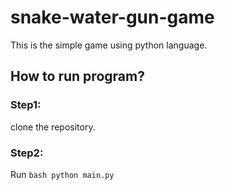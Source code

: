 # snake-water-gun-game 
This is the simple game using python language.

## How to run program?
### Step1: 
clone the repository.

### Step2:
Run 
```bash python main.py```

